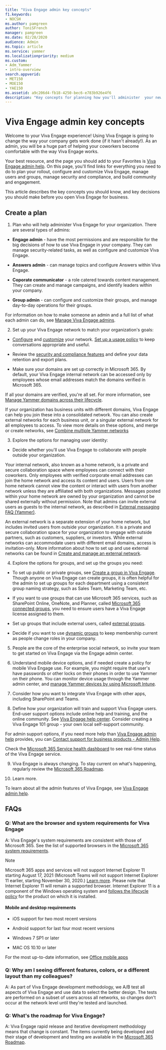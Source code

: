 ```yaml
---
title: "Viva Engage admin key concepts"
f1.keywords:
- NOCSH
ms.author: pamgreen
author: ToniSFrench
manager: pamgreen
ms.date: 02/28/2020
audience: Admin
ms.topic: article
ms.service: yammer
ms.localizationpriority: medium
ms.custom: 
- Adm_Yammer
- intro-overview
search.appverid:
- MET150
- MOE150
- YAE150
ms.assetid: a9c206d4-fb18-4250-bec6-e783b926e4f6
description: "Key concepts for planning how you'll administer  your new Viva Engage network. "
---
```


# Viva Engage admin key concepts

Welcome to your Viva Engage experience! Using Viva Engage is going to change the way your company gets work done (if it hasn't already!). As an admin, you will be a huge part of helping your coworkers become comfortable with the way Viva Engage works.
  
Your best resource, and the page you should add to your Favorites is [Viva Engage admin help](../TOC.yml). On this page, you'll find links for everything you need to do to plan your rollout, configure and customize Viva Engage, manage users and groups, manage security and compliance, and build community and engagement.
  
This article describes the key concepts you should know, and key decisions you should make before you open Viva Engage for business.
  
## Create a plan

1. Plan who will help administer Viva Engage for your organization. There are several types of admins:

- **Engage admin** - have the most permissions and are responsible for the big decisions of how to use Viva Engage in your company. They can manage security-related tasks, as well as configure and customize Viva Engage.

- **Answers admin** - can manage topics and configure Answers within Viva Engage.

- **Coporate communicator** - a role catered towards content management. They can create and manage campaigns, and identify leaders within your company.

- **Group admin** - can configure and customize their groups, and manage day-to-day operations for their groups.

For information on how to make someone an admin and a full list of what each admin can do, see [Manage Viva Engage admins](../manage-yammer-users/manage-yammer-admins.md).

2. Set up your Viva Engage network to match your organization's goals:

- [Configure](../configure-your-yammer-network/configure-yammer.md) and [customize](../configure-your-yammer-network/customize-the-look-of-yammer.md) your network. [Set up a usage policy](../manage-security-and-compliance/set-up-a-usage-policy.md) to keep conversations appropriate and useful.

- Review the [security and compliance features](../manage-security-and-compliance/security-and-compliance.md) and define your data retention and export plans.

- Make sure your domains are set up correctly in Microsoft 365. By default, your Viva Engage internal network can be accessed only by employees whose email addresses match the domains verified in Microsoft 365.

If all your domains are verified, you're all set. For more information, see [Manage Yammer domains across their lifecycle](../configure-your-yammer-network/manage-yammer-domains.md).

If your organization has business units with different domains, Viva Engage can help you join these into a consolidated network. You can also create external networks for each business unit, or a singular external network for all employees to access. To view more details on these options, and merge or create networks, see [Combine multiple Yammer networks](../configure-your-yammer-network/consolidate-multiple-yammer-networks.md)

3. Explore the options for managing user identity:

- Decide whether you'll use Viva Engage to collaborate with people outside your organization.

Your internal network, also known as a home network, is a private and secure collaboration space where employees can connect with their coworkers. Only employees with verified corporate email addresses can join the home network and access its content and users. Users from one home network cannot view the content or interact with users from another network unless they are affiliated with both organizations. Messages posted within your home network are owned by your organization and cannot be shared externally without permission. Note that admins can invite external users as guests to the internal network, as described in [External messaging FAQ (Yammer)](../work-with-external-users/external-messaging-faq.md).

An external network is a separate extension of your home network, but includes invited users from outside your organization. It is a private and secure collaboration space for your organization to engage with outside partners, such as customers, suppliers, or investors. While external networks can accommodate users with different email domains, access is invitation-only. More information about how to set up and use external networks can be found in [Create and manage an external network](../work-with-external-users/create-and-manage-an-external-network.md).

4. Explore the options for groups, and set up the groups you need:

- To set up public or private groups, see [Create a group in Viva Engage](https://support.office.com/article/b407af4f-9a58-4b12-b43e-afbb1b07c889). Though anyone on Viva Engage can create groups, it is often helpful for the admin to set up groups for each department using a consistent group naming strategy, such as Sales Team, Marketing Team, etc.

- If you want to use groups that can use Microsoft 365 services, such as SharePoint Online, OneNote, and Planner, called [Microsoft 365 connected groups](../manage-yammer-groups/yammer-and-office-365-groups.md), you need to ensure users have a Viva Engage license assigned to them.

- Set up groups that include external users, called [external groups](../work-with-external-users/create-and-manage-external-groups.md).

- Decide if you want to use [dynamic groups](../manage-yammer-groups/create-a-dynamic-group.md) to keep membership current as people change roles in your company.

5. People are the core of the enterprise social network, so invite your team to get started on Viva Engage via the  Engage admin center.

6. Understand mobile device options, and if needed create a policy for mobile Viva Engage use. For example, you might require that user's have passwords or other locks on their phones in order to use Yammer on their phone. You can monitor device usage through the Yammer admin center, and [manage Yammer devices by using Microsoft Intune](../manage-security-and-compliance/manage-yammer-with-intune.md).

7. Consider how you want to integrate Viva Engage with other apps, including SharePoint and Teams.

8. Define how your organization will train and support Viva Engage users. End-user support options include online help and training, and the online community. See [Viva Engage help center](https://support.office.com/article/8663922d-8f76-47c2-827a-ee86e8cac00f.aspx). Consider creating a Viva Engage 101 group - your own local self-support community.

For admin support options, if you need more help than [Viva Engage admin help](../TOC.yml) provides, you can [Contact support for business products - Admin Help](https://support.office.com/article/32a17ca7-6fa0-4870-8a8d-e25ba4ccfd4b).

Check the [Microsoft 365 Service health dashboard](https://admin.microsoft.com/AdminPortal/Home#/servicehealth) to see real-time status of the Viva Engage service. 

9. Viva Engage is always changing. To stay current on what's happening, regularly review the [Microsoft 365 Roadmap](https://go.microsoft.com/fwlink/?LinkId=509914). 

10. Learn more.

To learn about all the admin features of Viva Engage, see [Viva Engage admin help](../TOC.yml).

## FAQs

<a name="Activation"> </a>

### Q: What are the browser and system requirements for Viva Engage

<a name="Requirements"> </a>

A: Viva Engage's system requirements are consistent with those of Microsoft 365. See the list of supported browsers in the [Microsoft 365 system requirements](https://support.office.com/article/719254c0-2671-4648-9c84-c6a3d4f3be45).

> [!NOTE]
> Microsoft 365 apps and services will not support Internet Explorer 11 starting August 17, 2021 (Microsoft Teams will not support Internet Explorer 11 earlier, starting November 30, 2020.) [Learn more](https://aka.ms/AA97tsw). Please note that Internet Explorer 11 will remain a supported browser. Internet Explorer 11 is a component of the Windows operating system and [follows the lifecycle policy](/lifecycle/faq/internet-explorer-microsoft-edge) for the product on which it is installed.
  
#### Mobile and desktop requirements

<a name="bk_MobileDesktop"> </a>

- iOS support for two most recent versions

- Android support for last four most recent versions

- Windows 7 SP1 or later

- MAC OS 10.10 or later

For the most up-to-date information, see [Office mobile apps](https://go.microsoft.com/fwlink/?linkid=2119145)

### Q: Why am I seeing different features, colors, or a different layout than my colleagues?

<a name="Requirements"> </a>

A: As part of Viva Engage development methodology, we A/B test all aspects of Viva Engage and use data to select the better design. The tests are performed on a subset of users across all networks, so changes don't occur at the network level until they're tested and launched. 
  
### Q: What's the roadmap for Viva Engage?

<a name="Requirements"> </a>

A: Viva Engage rapid release and iterative development methodology means that change is constant. The items currently being developed and their stage of development and testing are available in the [Microsoft 365 Roadmap](https://go.microsoft.com/fwlink/?LinkId=509914).
